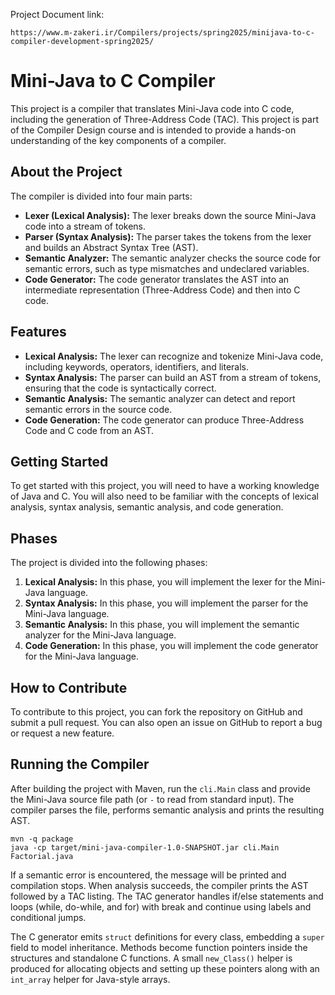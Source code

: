 Project Document link:
```
https://www.m-zakeri.ir/Compilers/projects/spring2025/minijava-to-c-compiler-development-spring2025/
```

# Mini-Java to C Compiler

This project is a compiler that translates Mini-Java code into C code, including the generation of Three-Address Code (TAC). This project is part of the Compiler Design course and is intended to provide a hands-on understanding of the key components of a compiler.

## About the Project

The compiler is divided into four main parts:

* **Lexer (Lexical Analysis):** The lexer breaks down the source Mini-Java code into a stream of tokens.
* **Parser (Syntax Analysis):** The parser takes the tokens from the lexer and builds an Abstract Syntax Tree (AST).
* **Semantic Analyzer:** The semantic analyzer checks the source code for semantic errors, such as type mismatches and undeclared variables.
* **Code Generator:** The code generator translates the AST into an intermediate representation (Three-Address Code) and then into C code.

## Features

* **Lexical Analysis:** The lexer can recognize and tokenize Mini-Java code, including keywords, operators, identifiers, and literals.
* **Syntax Analysis:** The parser can build an AST from a stream of tokens, ensuring that the code is syntactically correct.
* **Semantic Analysis:** The semantic analyzer can detect and report semantic errors in the source code.
* **Code Generation:** The code generator can produce Three-Address Code and C code from an AST.

## Getting Started

To get started with this project, you will need to have a working knowledge of Java and C. You will also need to be familiar with the concepts of lexical analysis, syntax analysis, semantic analysis, and code generation.

## Phases

The project is divided into the following phases:

1.  **Lexical Analysis:** In this phase, you will implement the lexer for the Mini-Java language.
2.  **Syntax Analysis:** In this phase, you will implement the parser for the Mini-Java language.
3.  **Semantic Analysis:** In this phase, you will implement the semantic analyzer for the Mini-Java language.
4.  **Code Generation:** In this phase, you will implement the code generator for the Mini-Java language.

## How to Contribute

To contribute to this project, you can fork the repository on GitHub and submit a pull request. You can also open an issue on GitHub to report a bug or request a new feature.

## Running the Compiler

After building the project with Maven, run the `cli.Main` class and provide the
Mini-Java source file path (or `-` to read from standard input). The compiler
parses the file, performs semantic analysis and prints the resulting AST.

```
mvn -q package
java -cp target/mini-java-compiler-1.0-SNAPSHOT.jar cli.Main Factorial.java
```

If a semantic error is encountered, the message will be printed and compilation stops. When analysis succeeds, the compiler prints the AST followed by a TAC listing.
The TAC generator handles if/else statements and loops (while, do-while, and for) with break and continue using labels and conditional jumps.

The C generator emits `struct` definitions for every class, embedding a `super` field to model inheritance.  Methods become function pointers inside the structures and standalone C functions.  A small `new_Class()` helper is produced for allocating objects and setting up these pointers along with an `int_array` helper for Java-style arrays.